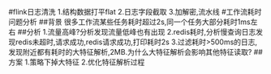 #flink日志清洗
1.结构数据打平flat
2.日志字段截取
3.加解密,流水线
#工作流耗时问题分析
##背景
很多工作流某些任务耗时超过2s,同一个任务大部分耗时1ms左右
##分析
1.流量高峰?分析发现流量低峰也有出现
2.redis耗时,分析慢查询日志发现redis未超时,请求成功,redis请求成功,打印耗时2s
3.过滤耗时>500ms的日志,发现附近都有耗时的大特征解析,2MB.为什么大特征解析会影响其他特征读取?
##方案
1.策略下掉大特征
2.优化特征解析过程